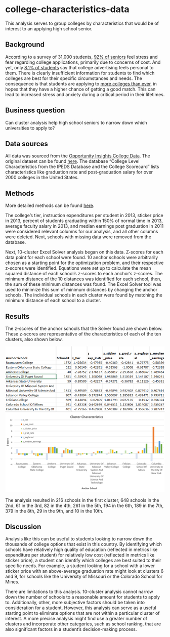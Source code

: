 # college-characteristics-data
This analysis serves to group colleges by characteristics that would be of interest to an applying high school senior.

## Background

According to a survey of 31,000 students, [92% of seniors](https://www.insidehighered.com/admissions/article/2020/11/09/nearly-half-high-school-seniors-havent-started-applying-college-survey) feel stress and fear regarding college applications, primarily due to concerns of cost. And yet, only [8.1% of students](https://www.insidehighered.com/admissions/article/2020/11/09/nearly-half-high-school-seniors-havent-started-applying-college-survey) say that college advertising feels personal to them. There is clearly insufficient information for students to find which colleges are best for their specific circumstances and needs. The consequence is that students are applying to [more colleges than ever](https://www.insidehighered.com/admissions/views/2017/12/04/high-school-students-are-applying-too-many-colleges-essay), in hopes that they have a higher chance of getting a good match. This can lead to increased stress and anxiety during a critical period in their lifetimes.

## Business question 

Can cluster analysis help high school seniors to narrow down which universities to apply to?

## Data sources

All data was sourced from the [Opportunity Insights College Data](https://opportunityinsights.org/data/?geographic_level=100&topic=105&paper_id=0#resource-listing). The original dataset can be found [here](https://github.com/vchen19/college-characteristics-data/blob/main/mrc_table10%20(1).csv). The database “College Level Characteristics from the IPEDS Database and the College Scorecard” lists characteristics like graduation rate and post-graduation salary for over 2000 colleges in the United States.

## Methods

More detailed methods can be found [here](https://github.com/vchen19/college-characteristics-data/blob/main/Detailed_methods.md). 

The college’s tier, instruction expenditures per student in 2013, sticker price in 2013, percent of students graduating within 150% of normal time in 2013, average faculty salary in 2013, and median earnings post graduation in 2011 were considered relevant columns for our analysis, and all other columns were deleted. Next, schools with missing data were removed from the database. 

Next, 10-cluster Excel Solver analysis began on this data. Z-scores for each data point for each school were found. 10 anchor schools were arbitrarily chosen as a starting point for the optimization problem, and their respective z-scores were identified. Equations were set up to calculate the mean squared distance of each school’s z-scores to each anchor’s z-scores. The minimum distance of the 10 distances was identified for each school, then, the sum of these minimum distances was found. The Excel Solver tool was used to minimize this sum of minimum distances by changing the anchor schools. The individual schools in each cluster were found by matching the minimum distance of each school to a cluster. 


## Results

The z-scores of the anchor schools that the Solver found are shown below. These z-scores are representative of the characteristics of each of the ten clusters, also shown below.

![Cluster Characteristics Table](https://github.com/vchen19/college-characteristics-data/blob/main/Cluster%20Characteristics%20Table.png)
![Cluster Characteristics Bar Graph](https://github.com/vchen19/college-characteristics-data/blob/main/Cluster%20Characteristics%20Bar%20Graph.png)

The analysis resulted in 216 schools in the first cluster, 648 schools in the 2nd, 61 in the 3rd, 82 in the 4th, 261 in the 5th, 194 in the 6th, 189 in the 7th, 379 in the 8th, 29 in the 9th, and 10 in the 10th.

## Discussion

Analysis like this can be useful to students looking to narrow down the thousands of college options that exist in this country. By identifying which schools have relatively high quality of education (reflected in metrics like expenditure per student) for relatively low cost (reflected in metrics like sticker price), a student can identify which colleges are best suited to their specific needs. For example, a student looking for a school with a lower sticker price with an above-average graduation rate might look at clusters 6 and 9, for schools like the University of Missouri or the Colorado School for Mines.

There are limitations to this analysis. 10-cluster analysis cannot narrow down the number of schools to a reasonable amount for students to apply to. Additionally, other, more subjective factors should be taken into consideration for a student. However, this analysis can serve as a useful starting point to eliminate options that are not within a particular cluster of interest. A more precise analysis might find use a greater number of clusters and incorporate other categories, such as school ranking, that are also significant factors in a student’s decision-making process.


